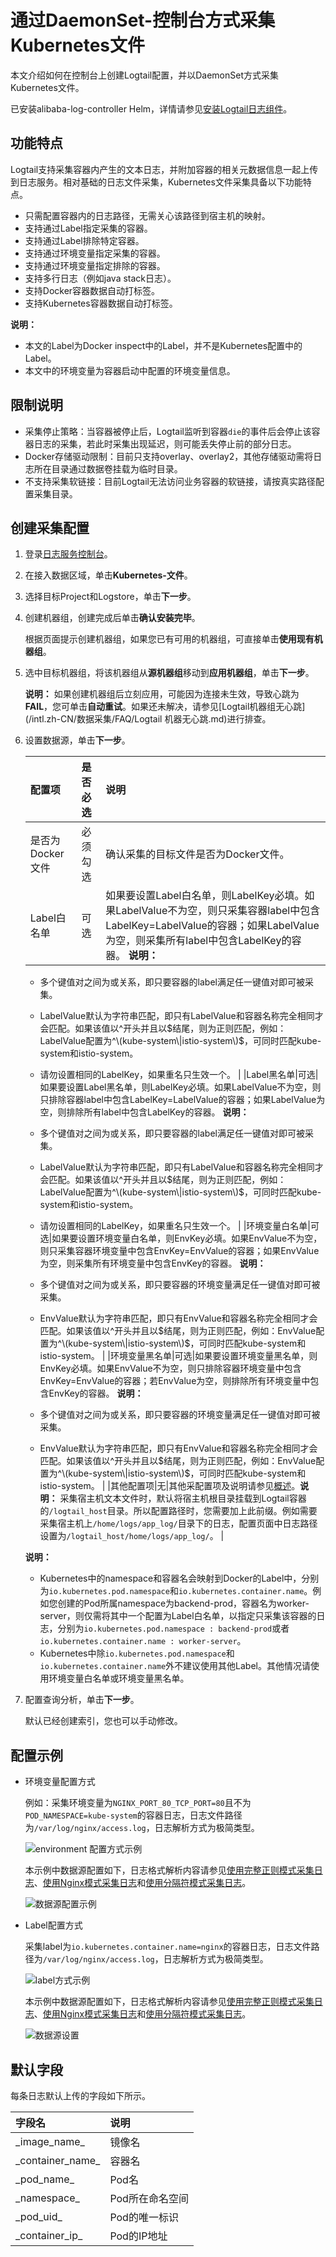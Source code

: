 # 通过DaemonSet-控制台方式采集Kubernetes文件

本文介绍如何在控制台上创建Logtail配置，并以DaemonSet方式采集Kubernetes文件。

已安装alibaba-log-controller Helm，详情请参见[安装Logtail日志组件](/intl.zh-CN/数据采集/Logtail采集/采集容器日志/安装Logtail日志组件.md)。

## 功能特点

Logtail支持采集容器内产生的文本日志，并附加容器的相关元数据信息一起上传到日志服务。相对基础的日志文件采集，Kubernetes文件采集具备以下功能特点。

-   只需配置容器内的日志路径，无需关心该路径到宿主机的映射。
-   支持通过Label指定采集的容器。
-   支持通过Label排除特定容器。
-   支持通过环境变量指定采集的容器。
-   支持通过环境变量指定排除的容器。
-   支持多行日志（例如java stack日志）。
-   支持Docker容器数据自动打标签。
-   支持Kubernetes容器数据自动打标签。

**说明：**

-   本文的Label为Docker inspect中的Label，并不是Kubernetes配置中的Label。
-   本文中的环境变量为容器启动中配置的环境变量信息。

## 限制说明

-   采集停止策略：当容器被停止后，Logtail监听到容器`die`的事件后会停止该容器日志的采集，若此时采集出现延迟，则可能丢失停止前的部分日志。
-   Docker存储驱动限制：目前只支持overlay、overlay2，其他存储驱动需将日志所在目录通过数据卷挂载为临时目录。
-   不支持采集软链接：目前Logtail无法访问业务容器的软链接，请按真实路径配置采集目录。

## 创建采集配置

1.  登录[日志服务控制台](https://sls.console.aliyun.com)。

2.  在接入数据区域，单击**Kubernetes-文件**。

3.  选择目标Project和Logstore，单击**下一步**。

4.  创建机器组，创建完成后单击**确认安装完毕**。

    根据页面提示创建机器组，如果您已有可用的机器组，可直接单击**使用现有机器组**。

5.  选中目标机器组，将该机器组从**源机器组**移动到**应用机器组**，单击**下一步**。

    **说明：** 如果创建机器组后立刻应用，可能因为连接未生效，导致心跳为**FAIL**，您可单击**自动重试**。如果还未解决，请参见[Logtail机器组无心跳](/intl.zh-CN/数据采集/FAQ/Logtail 机器无心跳.md)进行排查。

6.  设置数据源，单击**下一步**。

    |配置项|是否必选|说明|
    |:--|:---|:-|
    |是否为Docker文件|必须勾选|确认采集的目标文件是否为Docker文件。|
    |Label白名单|可选|如果要设置Label白名单，则LabelKey必填。如果LabelValue不为空，则只采集容器label中包含LabelKey=LabelValue的容器；如果LabelValue为空，则采集所有label中包含LabelKey的容器。 **说明：**

    -   多个键值对之间为或关系，即只要容器的label满足任一键值对即可被采集。
    -   LabelValue默认为字符串匹配，即只有LabelValue和容器名称完全相同才会匹配。如果该值以^开头并且以$结尾，则为正则匹配，例如：LabelValue配置为^\(kube-system\|istio-system\)$，可同时匹配kube-system和istio-system。
    -   请勿设置相同的LabelKey，如果重名只生效一个。 |
    |Label黑名单|可选|如果要设置Label黑名单，则LabelKey必填。如果LabelValue不为空，则只排除容器label中包含LabelKey=LabelValue的容器；如果LabelValue为空，则排除所有label中包含LabelKey的容器。 **说明：**

    -   多个键值对之间为或关系，即只要容器的label满足任一键值对即可被采集。
    -   LabelValue默认为字符串匹配，即只有LabelValue和容器名称完全相同才会匹配。如果该值以^开头并且以$结尾，则为正则匹配，例如：LabelValue配置为^\(kube-system\|istio-system\)$，可同时匹配kube-system和istio-system。
    -   请勿设置相同的LabelKey，如果重名只生效一个。 |
    |环境变量白名单|可选|如果要设置环境变量白名单，则EnvKey必填。如果EnvValue不为空，则只采集容器环境变量中包含EnvKey=EnvValue的容器；如果EnvValue为空，则采集所有环境变量中包含EnvKey的容器。 **说明：**

    -   多个键值对之间为或关系，即只要容器的环境变量满足任一键值对即可被采集。
    -   EnvValue默认为字符串匹配，即只有EnvValue和容器名称完全相同才会匹配。如果该值以^开头并且以$结尾，则为正则匹配，例如：EnvValue配置为^\(kube-system\|istio-system\)$，可同时匹配kube-system和istio-system。 |
    |环境变量黑名单|可选|如果要设置环境变量黑名单，则EnvKey必填。如果EnvValue不为空，则只排除容器环境变量中包含EnvKey=EnvValue的容器；若EnvValue为空，则排除所有环境变量中包含EnvKey的容器。 **说明：**

    -   多个键值对之间为或关系，即只要容器的环境变量满足任一键值对即可被采集。
    -   EnvValue默认为字符串匹配，即只有EnvValue和容器名称完全相同才会匹配。如果该值以^开头并且以$结尾，则为正则匹配，例如：EnvValue配置为^\(kube-system\|istio-system\)$，可同时匹配kube-system和istio-system。 |
    |其他配置项|无|其他采配置项及说明请参见[概述](/intl.zh-CN/数据采集/Logtail采集/采集文本日志/概述.md)。**说明：** 采集宿主机文本文件时，默认将宿主机根目录挂载到Logtail容器的`/logtail_host`目录。所以配置路径时，您需要加上此前缀。例如需要采集宿主机上`/home/logs/app_log/`目录下的日志，配置页面中日志路径设置为`/logtail_host/home/logs/app_log/`。 |

    **说明：**

    -   Kubernetes中的namespace和容器名会映射到Docker的Label中，分别为`io.kubernetes.pod.namespace`和`io.kubernetes.container.name`。例如您创建的Pod所属namespace为backend-prod，容器名为worker-server，则仅需将其中一个配置为Label白名单，以指定只采集该容器的日志，分别为`io.kubernetes.pod.namespace : backend-prod`或者`io.kubernetes.container.name : worker-server`。
    -   Kubernetes中除`io.kubernetes.pod.namespace`和`io.kubernetes.container.name`外不建议使用其他Label。其他情况请使用环境变量白名单或环境变量黑名单。
7.  配置查询分析，单击**下一步**。

    默认已经创建索引，您也可以手动修改。


## 配置示例

-   环境变量配置方式

    例如：采集环境变量为`NGINX_PORT_80_TCP_PORT=80`且不为`POD_NAMESPACE=kube-system`的容器日志，日志文件路径为`/var/log/nginx/access.log`，日志解析方式为极简类型。

    ![environment 配置方式示例](https://static-aliyun-doc.oss-accelerate.aliyuncs.com/assets/img/zh-CN/0330559951/p54512.png)

    本示例中数据源配置如下，日志格式解析内容请参见[使用完整正则模式采集日志](/intl.zh-CN/数据采集/Logtail采集/采集文本日志/使用完整正则模式采集日志.md)、[使用Nginx模式采集日志](/intl.zh-CN/数据采集/Logtail采集/采集文本日志/使用Nginx模式采集日志.md)和[使用分隔符模式采集日志](/intl.zh-CN/数据采集/Logtail采集/采集文本日志/使用分隔符模式采集日志.md)。

    ![数据源配置示例](https://static-aliyun-doc.oss-accelerate.aliyuncs.com/assets/img/zh-CN/0330559951/p54511.png)

-   Label配置方式

    采集label为`io.kubernetes.container.name=nginx`的容器日志，日志文件路径为`/var/log/nginx/access.log`，日志解析方式为极简类型。

    ![label方式示例](https://static-aliyun-doc.oss-accelerate.aliyuncs.com/assets/img/zh-CN/0330559951/p54510.png)

    本示例中数据源配置如下，日志格式解析内容请参见[使用完整正则模式采集日志](/intl.zh-CN/数据采集/Logtail采集/采集文本日志/使用完整正则模式采集日志.md)、[使用Nginx模式采集日志](/intl.zh-CN/数据采集/Logtail采集/采集文本日志/使用Nginx模式采集日志.md)和[使用分隔符模式采集日志](/intl.zh-CN/数据采集/Logtail采集/采集文本日志/使用分隔符模式采集日志.md)。

    ![数据源设置](https://static-aliyun-doc.oss-accelerate.aliyuncs.com/assets/img/zh-CN/1330559951/p54509.png)


## 默认字段

每条日志默认上传的字段如下所示。

|字段名|说明|
|:--|:-|
|\_image\_name\_|镜像名|
|\_container\_name\_|容器名|
|\_pod\_name\_|Pod名|
|\_namespace\_|Pod所在命名空间|
|\_pod\_uid\_|Pod的唯一标识|
|\_container\_ip\_|Pod的IP地址|

